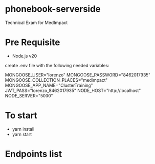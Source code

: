 # phonebook-serverside
Technical Exam for MedImpact

# Pre Requisite #

- Node.js v20

create .env file with the following needed variables:

MONGOOSE_USER="lorenzo"
MONGOOSE_PASSWORD="8462017935"
MONGOOSE_COLLECTION_PLACES="medimpact"
MONGOOSE_APP_NAME="ClusterTraining"
JWT_PASS="lorenzo_8462017935"
NODE_HOST="http://localhost"
NODE_SERVER="5000"

# To start #

- yarn install
- yarn start

# Endpoints list #


